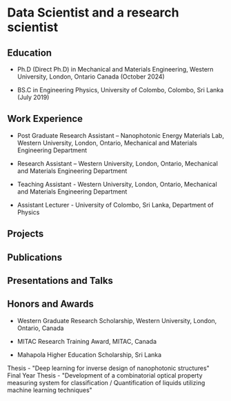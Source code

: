 # Data Scientist and a research scientist

## Education
- Ph.D (Direct Ph.D) in Mechanical and Materials Engineering, Western University, London, Ontario Canada (October 2024)

- BS.C in Engineering Physics, University of Colombo, Colombo, Sri Lanka (July 2019)

## Work Experience
- Post Graduate Research Assistant – Nanophotonic Energy Materials Lab, Western University, London, Ontario, Mechanical and Materials Engineering Department
  
- Research Assistant – Western University, London, Ontario, Mechanical and Materials Engineering Department
  
- Teaching Assistant - Western University, London, Ontario, Mechanical and Materials Engineering Department
  
- Assistant Lecturer - University of Colombo, Sri Lanka, Department of Physics

## Projects

## Publications

## Presentations and Talks

## Honors and Awards
- Western Graduate Research Scholarship, Western University, London, Ontario, Canada
               				
- MITAC Research Training Award, MITAC, Canada		           							         

- Mahapola Higher Education Scholarship, Sri Lanka		           								




Thesis - "Deep learning for inverse design of nanophotonic structures"
Final Year Thesis - "Development of a combinatorial optical property measuring system for classification / Quantification of liquids utilizing machine learning techniques" 
